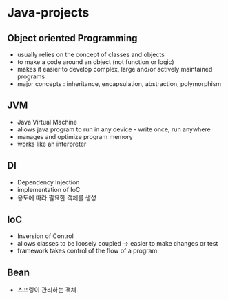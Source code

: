 # Java-projects



## Object oriented Programming

- usually relies on the concept of classes and objects
- to make a code around an object (not function or logic)
- makes it easier to develop complex, large and/or actively maintained programs
- major concepts : inheritance, encapsulation, abstraction, polymorphism


## JVM
- Java Virtual Machine
- allows java program to run in any device - write once, run anywhere
- manages and optimize program memory
- works like an interpreter


## DI
- Dependency Injection
- implementation of IoC
- 용도에 따라 필요한 객체를 생성

## IoC
- Inversion of Control
- allows classes to be loosely coupled -> easier to make changes or test
- framework takes control of the flow of a program


## Bean
- 스프링이 관리하는 객체
